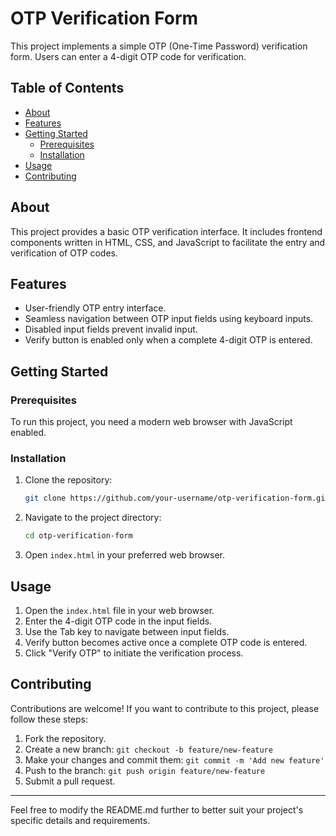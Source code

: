# OTP Verification Form

This project implements a simple OTP (One-Time Password) verification form. Users can enter a 4-digit OTP code for verification.

## Table of Contents

- [About](#about)
- [Features](#features)
- [Getting Started](#getting-started)
  - [Prerequisites](#prerequisites)
  - [Installation](#installation)
- [Usage](#usage)
- [Contributing](#contributing)

## About

This project provides a basic OTP verification interface. It includes frontend components written in HTML, CSS, and JavaScript to facilitate the entry and verification of OTP codes.

## Features

- User-friendly OTP entry interface.
- Seamless navigation between OTP input fields using keyboard inputs.
- Disabled input fields prevent invalid input.
- Verify button is enabled only when a complete 4-digit OTP is entered.

## Getting Started

### Prerequisites

To run this project, you need a modern web browser with JavaScript enabled.

### Installation

1. Clone the repository:

   ```bash
   git clone https://github.com/your-username/otp-verification-form.git
   ```

2. Navigate to the project directory:

   ```bash
   cd otp-verification-form
   ```

3. Open `index.html` in your preferred web browser.

## Usage

1. Open the `index.html` file in your web browser.
2. Enter the 4-digit OTP code in the input fields.
3. Use the Tab key to navigate between input fields.
4. Verify button becomes active once a complete OTP code is entered.
5. Click "Verify OTP" to initiate the verification process.

## Contributing

Contributions are welcome! If you want to contribute to this project, please follow these steps:

1. Fork the repository.
2. Create a new branch: `git checkout -b feature/new-feature`
3. Make your changes and commit them: `git commit -m 'Add new feature'`
4. Push to the branch: `git push origin feature/new-feature`
5. Submit a pull request.


---

Feel free to modify the README.md further to better suit your project's specific details and requirements.